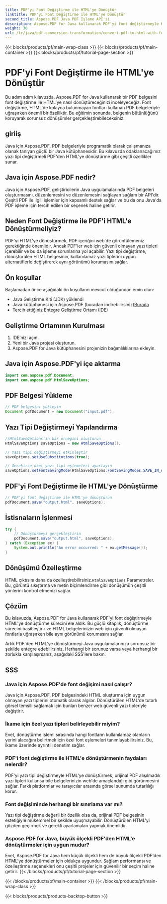 ```yaml
---
title: PDF'yi Font Değiştirme ile HTML'ye Dönüştür
linktitle: PDF'yi Font Değiştirme ile HTML'ye Dönüştür
second_title: Aspose.PDF Java PDF İşleme API'si
description: Aspose.PDF for Java kullanarak PDF'yi font değiştirmeyle HTML'ye nasıl dönüştüreceğinizi öğrenin. Sorunsuz dönüşümler için kaynak kodlu adım adım kılavuz. Web içeriğinizi şimdi optimize edin!
weight: 30
url: /tr/java/pdf-conversion-transformation/convert-pdf-to-html-with-font-substitution/
---
```


{{< blocks/products/pf/main-wrap-class >}}
{{< blocks/products/pf/main-container >}}
{{< blocks/products/pf/tutorial-page-section >}}

# PDF'yi Font Değiştirme ile HTML'ye Dönüştür


Bu adım adım kılavuzda, Aspose.PDF for Java kullanarak bir PDF belgesini font değiştirme ile HTML'ye nasıl dönüştüreceğinizi inceleyeceğiz. Font değiştirme, HTML'de kolayca bulunmayan fontları kullanan PDF belgeleriyle uğraşırken önemli bir özelliktir. Bu eğitimin sonunda, belgenin bütünlüğünü koruyarak sorunsuz dönüşümler gerçekleştirebileceksiniz.

## giriiş

Java için Aspose.PDF, PDF belgeleriyle programatik olarak çalışmanıza olanak tanıyan güçlü bir Java kütüphanesidir. Bu kılavuzda odaklanacağımız yazı tipi değiştirmeli PDF'den HTML'ye dönüştürme gibi çeşitli özellikler sunar.

## Java için Aspose.PDF nedir?

Java için Aspose.PDF, geliştiricilerin Java uygulamalarında PDF belgeleri oluşturmasını, düzenlemesini ve düzenlemesini sağlayan sağlam bir API'dir. Çeşitli PDF ile ilgili işlemler için kapsamlı destek sağlar ve bu da onu Java'da PDF işleme için tercih edilen bir seçenek haline getirir.

## Neden Font Değiştirme ile PDF'i HTML'e Dönüştürmeliyiz?

PDF'yi HTML'ye dönüştürmek, PDF içeriğini web'de görüntülemeniz gerektiğinde önemlidir. Ancak PDF'ler web için güvenli olmayan yazı tipleri içerebilir ve bu da işleme sorunlarına yol açabilir. Yazı tipi değiştirme, dönüştürülen HTML belgesinin, kullanılamaz yazı tiplerini uygun alternatiflerle değiştirerek aynı görünümü korumasını sağlar.

## Ön koşullar

Başlamadan önce aşağıdaki ön koşulların mevcut olduğundan emin olun:

- Java Geliştirme Kiti (JDK) yüklendi
-  Java kütüphanesi için Aspose.PDF (buradan indirebilirsiniz)[Burada](https://releases.aspose.com/pdf/java/)
- Tercih ettiğiniz Entegre Geliştirme Ortamı (IDE)

## Geliştirme Ortamının Kurulması

1. IDE’nizi açın.
2. Yeni bir Java projesi oluşturun.
3. Aspose.PDF for Java kütüphanesini projenizin bağımlılıklarına ekleyin.

## Java için Aspose.PDF'yi içe aktarma

```java
import com.aspose.pdf.Document;
import com.aspose.pdf.HtmlSaveOptions;
```

## PDF Belgesi Yükleme

```java
// PDF belgesini yükleyin
Document pdfDocument = new Document("input.pdf");
```

## Yazı Tipi Değiştirmeyi Yapılandırma

```java
//HtmlSaveOptions'ın bir örneğini oluşturun
HtmlSaveOptions saveOptions = new HtmlSaveOptions();

// Yazı tipi değiştirmeyi etkinleştir
saveOptions.setUseSubstitutions(true);

// Gerekirse özel yazı tipi eşlemeleri ayarlayın
saveOptions.setFontSavingMode(HtmlSaveOptions.FontSavingModes.SAVE_IN_ALL_FORMATS);
```

## PDF'yi Font Değiştirme ile HTML'ye Dönüştürme

```java
// PDF'yi font değiştirme ile HTML'ye dönüştürün
pdfDocument.save("output.html", saveOptions);
```

## İstisnaların İşlenmesi

```java
try {
    // Dönüştürmeyi gerçekleştirin
    pdfDocument.save("output.html", saveOptions);
} catch (Exception ex) {
    System.out.println("An error occurred: " + ex.getMessage());
}
```

## Dönüşümü Özelleştirme

 HTML çıktısını daha da özelleştirebilirsiniz.`HtmlSaveOptions` Parametreler. Bu, görüntü sıkıştırma ve metin biçimlendirme gibi dönüşümün çeşitli yönlerini kontrol etmenizi sağlar.

## Çözüm

Bu kılavuzda, Aspose.PDF for Java kullanarak PDF'yi font değiştirmeyle HTML'ye dönüştürme sürecini ele aldık. Bu güçlü kitaplık, dönüştürme sürecini basitleştirir ve HTML belgelerinizin web için güvenli olmayan fontlarla uğraşırken bile aynı görünümü korumasını sağlar.

Artık PDF'den HTML'ye dönüştürmeyi Java uygulamalarınıza sorunsuz bir şekilde entegre edebilirsiniz. Herhangi bir sorunuz varsa veya herhangi bir zorlukla karşılaşırsanız, aşağıdaki SSS'lere bakın.

## SSS

### Java için Aspose.PDF'de font değişimi nasıl çalışır?

Java için Aspose.PDF, PDF belgesindeki HTML oluşturma için uygun olmayan yazı tiplerini otomatik olarak algılar. Dönüştürülen HTML'de tutarlı görsel temsili sağlamak için bunları benzer web güvenli yazı tipleriyle değiştirir.

### İkame için özel yazı tipleri belirleyebilir miyim?

Evet, dönüştürme işlemi sırasında hangi fontların kullanılamaz olanların yerini alacağını belirtmek için özel font eşlemeleri tanımlayabilirsiniz. Bu, ikame üzerinde ayrıntılı denetim sağlar.

### PDF'i font değiştirme ile HTML'e dönüştürmenin faydaları nelerdir?

PDF'yi yazı tipi değiştirmeyle HTML'ye dönüştürmek, orijinal PDF alışılmadık yazı tipleri kullansa bile belgelerinizin web'de amaçlandığı gibi görünmesini sağlar. Farklı platformlar ve tarayıcılar arasında görsel sunumda tutarlılığı korur.

### Font değişiminde herhangi bir sınırlama var mı?

Yazı tipi değiştirme değerli bir özellik olsa da, orijinal PDF belgesinin estetiğiyle mükemmel bir şekilde uyuşmayabilir. Dönüştürülen HTML'yi gözden geçirmek ve gerekli ayarlamaları yapmak önemlidir.

### Aspose.PDF for Java, büyük ölçekli PDF'den HTML'e dönüştürmeler için uygun mudur?

Evet, Aspose.PDF for Java hem küçük ölçekli hem de büyük ölçekli PDF'den HTML'ye dönüştürmeler için oldukça uygundur. Sağlam performansı ve özelleştirme seçenekleri onu çeşitli projeler için güvenilir bir seçim haline getirir.
{{< /blocks/products/pf/tutorial-page-section >}}

{{< /blocks/products/pf/main-container >}}
{{< /blocks/products/pf/main-wrap-class >}}

{{< blocks/products/products-backtop-button >}}
